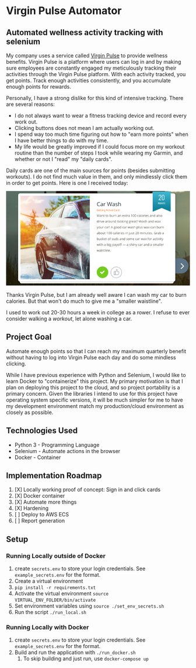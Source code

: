 # Virgin Pulse Automator
## Automated wellness activity tracking with selenium
My company uses a service called [Virgin Pulse](https://www.virginpulse.com/) to provide wellness benefits. 
Virgin Pulse is a platform where users can log in and by making sure employees are constantly engaged my meticulously 
tracking their activities through the Virgin Pulse platform. With each activity tracked, you get points. 
Track enough activities consistently, and you accumulate enough points for rewards.

Personally, I have a strong dislike for this kind of intensive tracking. There are several reasons:
* I do not always want to wear a fitness tracking device and record every work out.
* Clicking buttons does not mean I am actually working out. 
* I spend way too much time figuring out how to "earn more points" when I have better things to do with my time.
* My life would be greatly improved if I could focus more on my workout routine than the number of steps I took while wearing my Garmin, 
and whether or not I "read" my "daily cards".

Daily cards are one of the main sources for points (besides submitting workouts). I do not find much value in them, and
only mindlessly click them in order to get points. Here is one I received today:

![Car Wash - Getting Active Card](./images/daily_card.png "Car Wash - Getting Active Card")

Thanks Virgin Pulse, but I am already well aware I can wash my car to burn calories. 
But that won't do much to give me a "smaller waistline".

I used to work out 20-30 hours a week in college as a rower. I refuse to ever consider walking a _workout_, let alone washing a car. 

## Project Goal
Automate enough points so that I can reach my maximum quarterly benefit without having to log into Virgin Pulse each day
and do some mindless clicking.

While I have previous experience with Python and Selenium, I would like to learn Docker to "containerize" this project.
My primary motivation is that I plan on deploying this project to the cloud, and so project portability is a primary concern. 
Given the libraries I intend to use for this project have operating system specific versions, it will be much simpler for me to
have my development environment match my production/cloud environment as closely as possible.

## Technologies Used
* Python 3 - Programming Language
* Selenium - Automate actions in the browser
* Docker - Container

## Implementation Roadmap
1. [X] Locally working proof of concept: Sign in and click cards
1. [X] Docker container
1. [X] Automate more things
1. [X] Hardening
1. [ ] Deploy to AWS ECS 
1. [ ] Report generation


## Setup
### Running Locally outside of Docker
1. create `secrets.env` to store your login credentials. See `example_secrets.env` for the format.
1. Create a virtual environment
1. `pip install -r requirements.txt`
1. Activate the virtual environment `source VIRTUAL_ENV_FOLDER/bin/activate`
1. Set environment variables using `source ./set_env_secrets.sh`
1. Run the script `./run_local.sh`

### Running Locally with Docker
1. create `secrets.env` to store your login credentials. See `example_secrets.env` for the format.
1. Build and run the application with `./run_docker.sh`
    1. To skip building and just run, use `docker-compose up`
